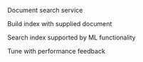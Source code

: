 
Document search service

Build index with supplied document

Search index supported by ML functionality

Tune with performance feedback